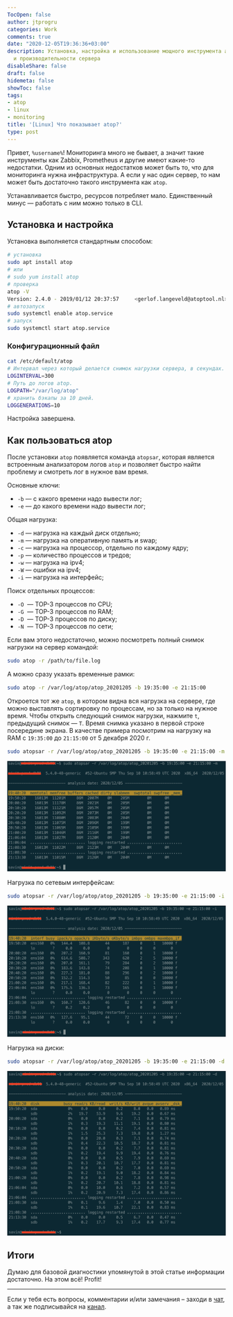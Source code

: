 ```yaml
---
TocOpen: false
author: jtprogru
categories: Work
comments: true
date: "2020-12-05T19:36:36+03:00"
description: Установка, настройка и использование мощного инструмента анализа нагрузки
  и производительности сервера
disableShare: false
draft: false
hidemeta: false
showToc: false
tags:
- atop
- linux
- monitoring
title: '[Linux] Что показывает atop?'
type: post
---
```


Привет, `%username%`! Мониторинга много не бывает, а значит такие инструменты как Zabbix, Prometheus и другие имеют какие-то недостатки. Одним из основных недостатков может быть то, что для мониторинга нужна инфраструктура. А если у нас один сервер, то нам может быть достаточно такого инструмента как `atop`.

Устанавливается быстро, ресурсов потребляет мало. Единственный минус — работать с ним можно только в CLI.

## Установка и настройка

Установка выполняется стандартным способом:

```bash
# установка
sudo apt install atop
# или
# sudo yum install atop
# проверка
atop -V
Version: 2.4.0 - 2019/01/12 20:37:57     <gerlof.langeveld@atoptool.nl>
# автозапуск
sudo systemctl enable atop.service
# запуск
sudo systemctl start atop.service
```

### Конфигурационный файл

```bash
cat /etc/default/atop
# Интервал через который делается снимок нагрузки сервера, в секундах.
LOGINTERVAL=300
# Путь до логов atop.
LOGPATH="/var/log/atop"
# хранить бэкапы за 10 дней.
LOGGENERATIONS=10
```

Настройка завершена.

## Как пользоваться atop

После установки `atop` появляется команда `atopsar`, которая является встроенным анализатором логов `atop` и  позволяет быстро найти проблему и смотреть лог в нужное вам время.

Основные ключи:

- `-b` — с какого времени надо вывести лог;
- `-e` — до какого времени надо вывести лог;

Общая нагрузка:

- `-d` — нагрузка на каждый диск отдельно;
- `-m` — нагрузка на оперативную память и swap;
- `-с` — нагрузка на процессор, отдельно по каждому ядру;
- `-p` — количество процессов и тредов;
- `-w` — нагрузка на ipv4;
- `-W` — ошибки на ipv4;
- `-i` — нагрузка на интерфейс;

Поиск отдельных процессов:

- `-O`  — TOP-3 процессов по CPU;
- `-G`  — TOP-3 процессов по RAM;
- `-D`  — TOP-3 процессов по диску;
- `-N`  — TOP-3 процессов по сети;

Если вам этого недостаточно, можно посмотреть полный снимок нагрузки на сервер командой:

```bash
sudo atop -r /path/to/file.log
```

А можно сразу указать временные рамки:

```bash
sudo atop -r /var/log/atop/atop_20201205 -b 19:35:00 -e 21:15:00
```

Откроется тот же `atop`, в котором видна вся нагрузка на сервере, где можно выставлять сортировку по процессам, но за только на нужное время. Чтобы открыть следующий снимок нагрузки, нажмите `t`, предыдущий снимок — `T`. Время снимка указано в первой строке посередине экрана. В качестве примера посмотрим на нагрузку на RAM с `19:35:00` до `21:15:00` от 5 декабря 2020 г.

```bash
sudo atopsar -r /var/log/atop/atop_20201205 -b 19:35:00 -e 21:15:00 -m
```

![Нагрузка на RAM](atop1.png)

Нагрузка по сетевым интерфейсам:

```bash
sudo atopsar -r /var/log/atop/atop_20201205 -b 19:35:00 -e 21:15:00 -i
```

![Нагрузка по сетевым интерфейсам](atop3.png)

Нагрузка на диски:

```bash
sudo atopsar -r /var/log/atop/atop_20201205 -b 19:35:00 -e 21:15:00 -d
```

![Нагрузка на диски](atop2.png)

## Итоги

Думаю для базовой диагностики упомянутой в этой статье информации достаточно. На этом всё! Profit!

---
Если у тебя есть вопросы, комментарии и/или замечания – заходи в [чат](https://ttttt.me/jtprogru_chat), а так же подписывайся на [канал](https://ttttt.me/jtprogru_channel).
